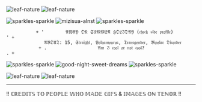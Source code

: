 ![leaf-nature](https://github.com/user-attachments/assets/d5af56e8-5351-4877-95f7-0cdbd3c550ac) ![leaf-nature](https://github.com/user-attachments/assets/d5af56e8-5351-4877-95f7-0cdbd3c550ac)



![sparkles-sparkle](https://github.com/user-attachments/assets/efd906e2-8f97-4118-b371-82dac90cc7a4)  ![mizisua-alnst](https://github.com/user-attachments/assets/115375eb-857b-4cdf-96a0-2cae8886540d) ![sparkles-sparkle](https://github.com/user-attachments/assets/efd906e2-8f97-4118-b371-82dac90cc7a4)

               + '        𝔄𝔚𝔄𝔜 𝔒𝔑 𝔖𝔘𝔐𝔐𝔈ℜ ℌ𝔒𝔏ℑ𝔇𝔄𝔜 (𝔠𝔥𝔢𝔠𝔨 𝔰𝔦𝔡𝔢 𝔭𝔯𝔬𝔣𝔦𝔩𝔢)          ' + 
                  𝔄𝔅𝔒𝔘𝔗: 15, 𝔖𝔱𝔯𝔞𝔦𝔤𝔥𝔱, 𝔓𝔬𝔩𝔶𝔞𝔪𝔬𝔲𝔯𝔲𝔰, 𝔗𝔯𝔞𝔫𝔰𝔤𝔢𝔫𝔡𝔢𝔯, 𝔅𝔦𝔭𝔬𝔩𝔞𝔯 𝔇𝔦𝔰𝔬𝔯𝔡𝔢𝔯
                + .                   𝔄𝔪 ℑ 𝔠𝔬𝔬𝔩 𝔬𝔯 𝔫𝔬𝔱 𝔠𝔬𝔬𝔩?                    . +

![sparkles-sparkle](https://github.com/user-attachments/assets/efd906e2-8f97-4118-b371-82dac90cc7a4) ![good-night-sweet-dreams](https://github.com/user-attachments/assets/44e9aada-b1a4-4d01-923a-cec1391eb808) ![sparkles-sparkle](https://github.com/user-attachments/assets/efd906e2-8f97-4118-b371-82dac90cc7a4) 



![leaf-nature](https://github.com/user-attachments/assets/d5af56e8-5351-4877-95f7-0cdbd3c550ac) ![leaf-nature](https://github.com/user-attachments/assets/d5af56e8-5351-4877-95f7-0cdbd3c550ac)


_________________________________________________________________________________________________________________________

‼ ℂℝ𝔼𝔻𝕀𝕋𝕊 𝕋𝕆 ℙ𝔼𝕆ℙ𝕃𝔼 𝕎ℍ𝕆 𝕄𝔸𝔻𝔼 𝔾𝕀𝔽𝕊 & 𝕀𝕄𝔸𝔾𝔼𝕊 𝕆ℕ 𝕋𝔼ℕ𝕆ℝ ‼

<!---
alnstfan/alnstfan is a ✨ special ✨ repository because its `README.md` (this file) appears on your GitHub profile.
You can click the Preview link to take a look at your changes.
--->

